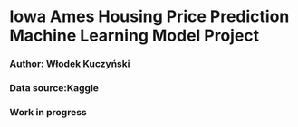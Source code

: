 # Iowa Ames Housing Price Prediction Machine Learning Model Project
### Author: Włodek Kuczyński
### Data source:Kaggle
### Work in progress
